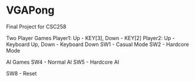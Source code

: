 VGAPong
=======

Final Project for CSC258

Two Player Games
Player1: Up - KEY[3], Down - KEY[2]
Player2: Up - Keyboard Up, Down - Keyboard Down
SW1 - Casual Mode
SW2 - Hardcore Mode

AI Games
SW4 - Normal AI
SW5 - Hardcore AI

SW8 - Reset